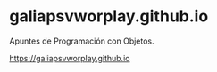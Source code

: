 # galiapsvworplay.github.io
Apuntes de Programación con Objetos.

https://galiapsvworplay.github.io

